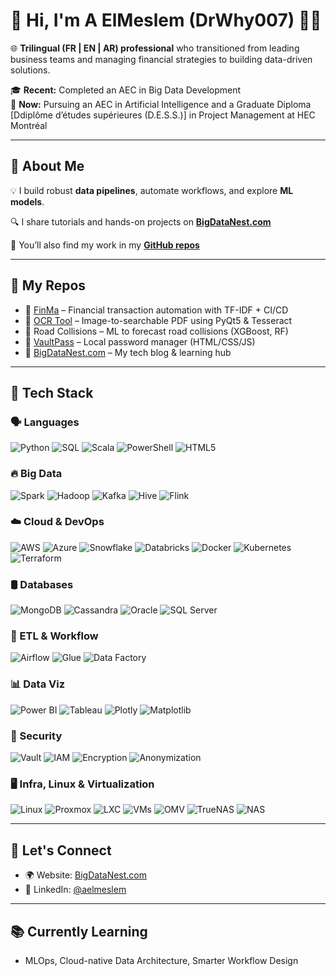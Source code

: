 # 👋 Hi, I'm A ElMeslem (DrWhy007) 👨‍💻

🌐 **Trilingual (FR | EN | AR) professional** who transitioned from leading business teams and managing financial strategies to building data-driven solutions.

🎓 **Recent:** Completed an AEC in Big Data Development  
🎯 **Now:** Pursuing an AEC in Artificial Intelligence and a Graduate Diploma [Ddiplôme d’études supérieures (D.E.S.S.)] in Project Management at HEC Montréal

---

## 📌 About Me

💡 I build robust **data pipelines**, automate workflows, and explore **ML models**.

🔍 I share tutorials and hands-on projects on [**BigDataNest.com**](https://www.bigdatanest.com)  

📂 You’ll also find my work in my [**GitHub repos**](https://github.com/DrWhy007)

---

## 📁 My Repos

- 🔎 [FinMa](https://github.com/DrWhy007/finma) – Financial transaction automation with TF-IDF + CI/CD  
- 📖 [OCR Tool](https://github.com/DrWhy007/OCR) – Image-to-searchable PDF using PyQt5 & Tesseract  
- 🚗 Road Collisions – ML to forecast road collisions (XGBoost, RF)  
- 🔐 [VaultPass](https://github.com/DrWhy007/vaultpass) – Local password manager (HTML/CSS/JS)  
- 📝 [BigDataNest.com](https://www.bigdatanest.com) – My tech blog & learning hub

---

## 🧰 Tech Stack

### 🗣️ Languages
![Python](https://img.shields.io/badge/-Python-3776AB?logo=python&logoColor=white&style=flat-square)
![SQL](https://img.shields.io/badge/-SQL-003B57?logo=postgresql&logoColor=white&style=flat-square)
![Scala](https://img.shields.io/badge/-Scala-DC322F?logo=scala&logoColor=white&style=flat-square)
![PowerShell](https://img.shields.io/badge/-PowerShell-5391FE?logo=powershell&logoColor=white&style=flat-square)
![HTML5](https://img.shields.io/badge/-HTML5-E34F26?logo=html5&logoColor=white&style=flat-square)

### 🔥 Big Data
![Spark](https://img.shields.io/badge/-Spark-FEAA2D?logo=apachespark&logoColor=black&style=flat-square)
![Hadoop](https://img.shields.io/badge/-Hadoop-66CCFF?logo=apachehadoop&logoColor=black&style=flat-square)
![Kafka](https://img.shields.io/badge/-Kafka-231F20?logo=apachekafka&logoColor=white&style=flat-square)
![Hive](https://img.shields.io/badge/-Hive-FDEE21?logo=apachehive&logoColor=black&style=flat-square)
![Flink](https://img.shields.io/badge/-Flink-E6522C?logo=apacheflink&logoColor=white&style=flat-square)

### ☁️ Cloud & DevOps
![AWS](https://img.shields.io/badge/-AWS-232F3E?logo=amazonaws&logoColor=white&style=flat-square)
![Azure](https://img.shields.io/badge/-Azure-0078D4?logo=microsoftazure&logoColor=white&style=flat-square)
![Snowflake](https://img.shields.io/badge/-Snowflake-56B9EB?logo=snowflake&logoColor=white&style=flat-square)
![Databricks](https://img.shields.io/badge/-Databricks-E44D26?logo=databricks&logoColor=white&style=flat-square)
![Docker](https://img.shields.io/badge/-Docker-2496ED?logo=docker&logoColor=white&style=flat-square)
![Kubernetes](https://img.shields.io/badge/-Kubernetes-326CE5?logo=kubernetes&logoColor=white&style=flat-square)
![Terraform](https://img.shields.io/badge/-Terraform-623CE4?logo=terraform&logoColor=white&style=flat-square)

### 🛢️ Databases
![MongoDB](https://img.shields.io/badge/-MongoDB-47A248?logo=mongodb&logoColor=white&style=flat-square)
![Cassandra](https://img.shields.io/badge/-Cassandra-1287B1?logo=apachecassandra&logoColor=white&style=flat-square)
![Oracle](https://img.shields.io/badge/-Oracle-F80000?logo=oracle&logoColor=white&style=flat-square)
![SQL Server](https://img.shields.io/badge/-SQL%20Server-CC2927?logo=microsoftsqlserver&logoColor=white&style=flat-square)

### 🔄 ETL & Workflow
![Airflow](https://img.shields.io/badge/-Airflow-017CEE?logo=apacheairflow&logoColor=white&style=flat-square)
![Glue](https://img.shields.io/badge/-Glue-232F3E?logo=amazonaws&logoColor=white&style=flat-square)
![Data Factory](https://img.shields.io/badge/-Data%20Factory-0078D4?logo=microsoftazure&logoColor=white&style=flat-square)

### 📊 Data Viz
![Power BI](https://img.shields.io/badge/-Power%20BI-F2C811?logo=powerbi&logoColor=black&style=flat-square)
![Tableau](https://img.shields.io/badge/-Tableau-E97627?logo=tableau&logoColor=white&style=flat-square)
![Plotly](https://img.shields.io/badge/-Plotly-3F4F75?logo=plotly&logoColor=white&style=flat-square)
![Matplotlib](https://img.shields.io/badge/-Matplotlib-11557C?logo=matplotlib&logoColor=white&style=flat-square)

### 🔐 Security
![Vault](https://img.shields.io/badge/-Vault-000000?logo=hashicorp&logoColor=white&style=flat-square)
![IAM](https://img.shields.io/badge/-IAM-FF9900?logo=amazonaws&logoColor=white&style=flat-square)
![Encryption](https://img.shields.io/badge/-Encryption-00599C?logo=microsoftazure&logoColor=white&style=flat-square)
![Anonymization](https://img.shields.io/badge/-Anonymization-2088FF?style=flat-square)

### 🖥️ Infra, Linux & Virtualization
![Linux](https://img.shields.io/badge/-Linux-FCC624?logo=linux&logoColor=black&style=flat-square)
![Proxmox](https://img.shields.io/badge/-Proxmox-E57000?logo=proxmox&logoColor=white&style=flat-square)
![LXC](https://img.shields.io/badge/-LXC-404040?style=flat-square)
![VMs](https://img.shields.io/badge/-Virtual%20Machines-0078D7?logo=windows&logoColor=white&style=flat-square)
![OMV](https://img.shields.io/badge/-OpenMediaVault-00BFBF?style=flat-square)
![TrueNAS](https://img.shields.io/badge/-TrueNAS-0095D5?style=flat-square)
![NAS](https://img.shields.io/badge/-NAS-4E4E4E?style=flat-square)

---

## 🤝 Let's Connect

- 🌍 Website: [BigDataNest.com](https://www.bigdatanest.com)  
- 💼 LinkedIn: [@aelmeslem](https://www.linkedin.com/in/aelmeslem)

---

## 📚 Currently Learning

- MLOps, Cloud-native Data Architecture, Smarter Workflow Design
